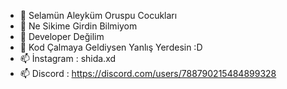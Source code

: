 - 👋 Selamün Aleyküm Oruspu Cocukları
- 👀 Ne Sikime Girdin Bilmiyom
- 🌱 Developer Değilim
- 💞️ Kod Çalmaya Geldiysen Yanlış Yerdesin :D
- 📫 İnstagram : shida.xd
- 📫 Discord : https://discord.com/users/788790215484899328

<!---
Shida606/Shida606 is a ✨ special ✨ repository because its `README.md` (this file) appears on your GitHub profile.
You can click the Preview link to take a look at your changes.
--->
